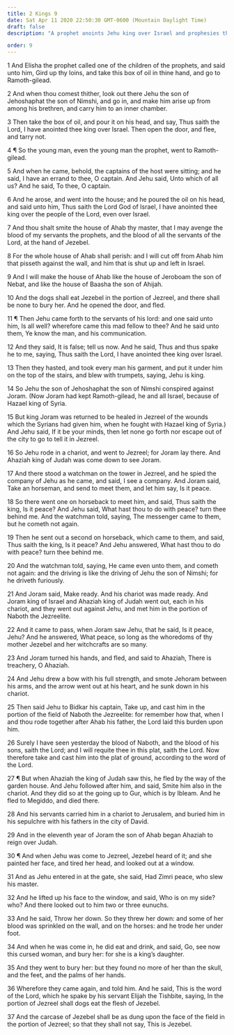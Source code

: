 ```yaml
---
title: 2 Kings 9
date: Sat Apr 11 2020 22:50:30 GMT-0600 (Mountain Daylight Time)
draft: false
description: "A prophet anoints Jehu king over Israel and prophesies the destruction of the house of Ahab and the death of Jezebel—Jehu kills Joram in the field of Naboth—Jezebel is killed by Jehu and is eaten by dogs."

order: 9
---
```

    
1 And Elisha the prophet called one of the children of the prophets, and said unto him, Gird up thy loins, and take this box of oil in thine hand, and go to Ramoth-gilead.

2 And when thou comest thither, look out there Jehu the son of Jehoshaphat the son of Nimshi, and go in, and make him arise up from among his brethren, and carry him to an inner chamber.

3 Then take the box of oil, and pour it on his head, and say, Thus saith the Lord, I have anointed thee king over Israel. Then open the door, and flee, and tarry not.

4 ¶ So the young man, even the young man the prophet, went to Ramoth-gilead.

5 And when he came, behold, the captains of the host were sitting; and he said, I have an errand to thee, O captain. And Jehu said, Unto which of all us? And he said, To thee, O captain.

6 And he arose, and went into the house; and he poured the oil on his head, and said unto him, Thus saith the Lord God of Israel, I have anointed thee king over the people of the Lord, even over Israel.

7 And thou shalt smite the house of Ahab thy master, that I may avenge the blood of my servants the prophets, and the blood of all the servants of the Lord, at the hand of Jezebel.

8 For the whole house of Ahab shall perish: and I will cut off from Ahab him that pisseth against the wall, and him that is shut up and left in Israel.

9 And I will make the house of Ahab like the house of Jeroboam the son of Nebat, and like the house of Baasha the son of Ahijah.

10 And the dogs shall eat Jezebel in the portion of Jezreel, and there shall be none to bury her. And he opened the door, and fled.

11 ¶ Then Jehu came forth to the servants of his lord: and one said unto him, Is all well? wherefore came this mad fellow to thee? And he said unto them, Ye know the man, and his communication.

12 And they said, It is false; tell us now. And he said, Thus and thus spake he to me, saying, Thus saith the Lord, I have anointed thee king over Israel.

13 Then they hasted, and took every man his garment, and put it under him on the top of the stairs, and blew with trumpets, saying, Jehu is king.

14 So Jehu the son of Jehoshaphat the son of Nimshi conspired against Joram. (Now Joram had kept Ramoth-gilead, he and all Israel, because of Hazael king of Syria.

15 But king Joram was returned to be healed in Jezreel of the wounds which the Syrians had given him, when he fought with Hazael king of Syria.) And Jehu said, If it be your minds, then let none go forth nor escape out of the city to go to tell it in Jezreel.

16 So Jehu rode in a chariot, and went to Jezreel; for Joram lay there. And Ahaziah king of Judah was come down to see Joram.

17 And there stood a watchman on the tower in Jezreel, and he spied the company of Jehu as he came, and said, I see a company. And Joram said, Take an horseman, and send to meet them, and let him say, Is it peace.

18 So there went one on horseback to meet him, and said, Thus saith the king, Is it peace? And Jehu said, What hast thou to do with peace? turn thee behind me. And the watchman told, saying, The messenger came to them, but he cometh not again.

19 Then he sent out a second on horseback, which came to them, and said, Thus saith the king, Is it peace? And Jehu answered, What hast thou to do with peace? turn thee behind me.

20 And the watchman told, saying, He came even unto them, and cometh not again: and the driving is like the driving of Jehu the son of Nimshi; for he driveth furiously.

21 And Joram said, Make ready. And his chariot was made ready. And Joram king of Israel and Ahaziah king of Judah went out, each in his chariot, and they went out against Jehu, and met him in the portion of Naboth the Jezreelite.

22 And it came to pass, when Joram saw Jehu, that he said, Is it peace, Jehu? And he answered, What peace, so long as the whoredoms of thy mother Jezebel and her witchcrafts are so many.

23 And Joram turned his hands, and fled, and said to Ahaziah, There is treachery, O Ahaziah.

24 And Jehu drew a bow with his full strength, and smote Jehoram between his arms, and the arrow went out at his heart, and he sunk down in his chariot.

25 Then said Jehu to Bidkar his captain, Take up, and cast him in the portion of the field of Naboth the Jezreelite: for remember how that, when I and thou rode together after Ahab his father, the Lord laid this burden upon him.

26 Surely I have seen yesterday the blood of Naboth, and the blood of his sons, saith the Lord; and I will requite thee in this plat, saith the Lord. Now therefore take and cast him into the plat of ground, according to the word of the Lord.

27 ¶ But when Ahaziah the king of Judah saw this, he fled by the way of the garden house. And Jehu followed after him, and said, Smite him also in the chariot. And they did so at the going up to Gur, which is by Ibleam. And he fled to Megiddo, and died there.

28 And his servants carried him in a chariot to Jerusalem, and buried him in his sepulchre with his fathers in the city of David.

29 And in the eleventh year of Joram the son of Ahab began Ahaziah to reign over Judah.

30 ¶ And when Jehu was come to Jezreel, Jezebel heard of it; and she painted her face, and tired her head, and looked out at a window.

31 And as Jehu entered in at the gate, she said, Had Zimri peace, who slew his master.

32 And he lifted up his face to the window, and said, Who is on my side? who? And there looked out to him two or three eunuchs.

33 And he said, Throw her down. So they threw her down: and some of her blood was sprinkled on the wall, and on the horses: and he trode her under foot.

34 And when he was come in, he did eat and drink, and said, Go, see now this cursed woman, and bury her: for she is a king’s daughter.

35 And they went to bury her: but they found no more of her than the skull, and the feet, and the palms of her hands.

36 Wherefore they came again, and told him. And he said, This is the word of the Lord, which he spake by his servant Elijah the Tishbite, saying, In the portion of Jezreel shall dogs eat the flesh of Jezebel.

37 And the carcase of Jezebel shall be as dung upon the face of the field in the portion of Jezreel; so that they shall not say, This is Jezebel.
